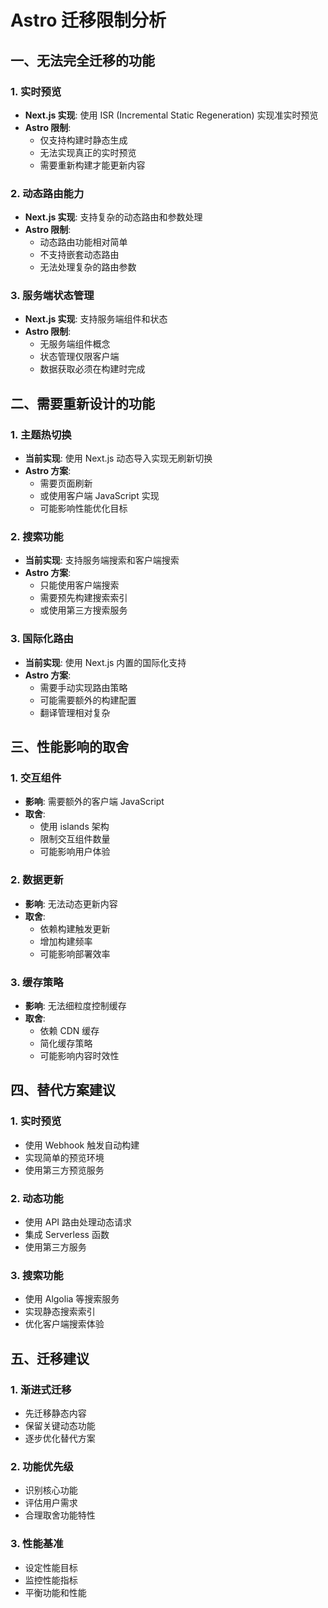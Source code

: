 # Astro 迁移限制分析

## 一、无法完全迁移的功能

### 1. 实时预览
- **Next.js 实现**: 使用 ISR (Incremental Static Regeneration) 实现准实时预览
- **Astro 限制**: 
  - 仅支持构建时静态生成
  - 无法实现真正的实时预览
  - 需要重新构建才能更新内容

### 2. 动态路由能力
- **Next.js 实现**: 支持复杂的动态路由和参数处理
- **Astro 限制**:
  - 动态路由功能相对简单
  - 不支持嵌套动态路由
  - 无法处理复杂的路由参数

### 3. 服务端状态管理
- **Next.js 实现**: 支持服务端组件和状态
- **Astro 限制**:
  - 无服务端组件概念
  - 状态管理仅限客户端
  - 数据获取必须在构建时完成

## 二、需要重新设计的功能

### 1. 主题热切换
- **当前实现**: 使用 Next.js 动态导入实现无刷新切换
- **Astro 方案**:
  - 需要页面刷新
  - 或使用客户端 JavaScript 实现
  - 可能影响性能优化目标

### 2. 搜索功能
- **当前实现**: 支持服务端搜索和客户端搜索
- **Astro 方案**:
  - 只能使用客户端搜索
  - 需要预先构建搜索索引
  - 或使用第三方搜索服务

### 3. 国际化路由
- **当前实现**: 使用 Next.js 内置的国际化支持
- **Astro 方案**:
  - 需要手动实现路由策略
  - 可能需要额外的构建配置
  - 翻译管理相对复杂

## 三、性能影响的取舍

### 1. 交互组件
- **影响**: 需要额外的客户端 JavaScript
- **取舍**:
  - 使用 islands 架构
  - 限制交互组件数量
  - 可能影响用户体验

### 2. 数据更新
- **影响**: 无法动态更新内容
- **取舍**:
  - 依赖构建触发更新
  - 增加构建频率
  - 可能影响部署效率

### 3. 缓存策略
- **影响**: 无法细粒度控制缓存
- **取舍**:
  - 依赖 CDN 缓存
  - 简化缓存策略
  - 可能影响内容时效性

## 四、替代方案建议

### 1. 实时预览
- 使用 Webhook 触发自动构建
- 实现简单的预览环境
- 使用第三方预览服务

### 2. 动态功能
- 使用 API 路由处理动态请求
- 集成 Serverless 函数
- 使用第三方服务

### 3. 搜索功能
- 使用 Algolia 等搜索服务
- 实现静态搜索索引
- 优化客户端搜索体验

## 五、迁移建议

### 1. 渐进式迁移
- 先迁移静态内容
- 保留关键动态功能
- 逐步优化替代方案

### 2. 功能优先级
- 识别核心功能
- 评估用户需求
- 合理取舍功能特性

### 3. 性能基准
- 设定性能目标
- 监控性能指标
- 平衡功能和性能 
